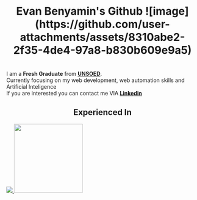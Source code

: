 <h1 align=center>Evan Benyamin's Github ![image](https://github.com/user-attachments/assets/8310abe2-2f35-4de4-97a8-b830b609e9a5)
</h1> <br>
I am a <b>Fresh Graduate</b> from <a href = "https://www.unsoed.ac.id"><b>UNSOED</b></a>.
<br>Currently focusing on my web development, web automation skills and Artificial Inteligence<br>
If you are interested you can contact me VIA <a href = "https://www.linkedin.com/in/evan-benyamin"><b>Linkedin</b></a>
</div>
<div> 
   <h2 align = "center"> Experienced In </h2> 
</div>
   <a href="https://github.com/EvanBenyamin">
   <img src="https://github-readme-stats.vercel.app/api/top-langs/?username=EvanBenyamin&layout=donut-vertical&theme=merko"/>
   <img height="180em" src="https://github-readme-stats-eight-theta.vercel.app/api?username=EvanBenyamin&show_icons=true&theme=onedark&include_all_commits=true&count_private=true"/>
</a>
</p>
